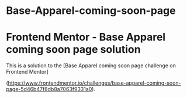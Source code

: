 # Base-Apparel-coming-soon-page

# Frontend Mentor - Base Apparel coming soon page solution

This is a solution to the [Base Apparel coming soon page challenge on Frontend Mentor]

(https://www.frontendmentor.io/challenges/base-apparel-coming-soon-page-5d46b47f8db8a7063f9331a0). 
